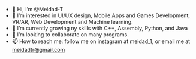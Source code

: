 - 👋 Hi, I’m @Meidad-T
- 👀 I’m interested in UI/UX design, Mobile Apps and Games Development, VR/AR, Web Development and Machine learning.
- 🌱 I’m currently growing ny skills with C++, Assembly, Python, and Java
- 💞️ I’m looking to collaborate on many programs.
- 📫 How to reach me: follow me on instagram at meidad_1, or email me at meidadtr@gmail.com

<!---
Meidad-T/Meidad-T is a ✨ special ✨ repository because its `README.md` (this file) appears on your GitHub profile.
You can click the Preview link to take a look at your changes.
--->
